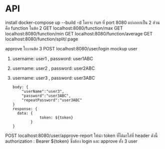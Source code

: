 
# API
install docker-compose up --build -d โดยจะ run ที่ port 8080
แบ่งออกเป็น 2 ส่วนคือ
function ในข้อ 2 
GET localhost:8080/function/max
GET localhost:8080/function/min
GET localhost:8080/function/average
GET localhost:8080/function/split/:page

approve ใบงานข้อ 3
POST localhost:8080/user/login
mockup user
 1. username: user1 , password: user1ABC
 2. username: user2 , password: user2ABC
 3. username: user3 , password: user3ABC


        body: {
    	    "userName":"user3",
    	    "password":"user3ABC",
    	    "repeatPassword":"user3ABC"
        }
        response: {
          data: {
				    token: ${token}
			    }
        }


POST localhost:8080/user/approve-report
ให้นำ token ที่ได้มาใส่ที่ header ดังนี้ authorization : Bearer ${token} ซึ่งต้อง login และ approve ทั้ง 3 user
